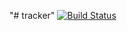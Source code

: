 "# tracker" 
[![Build Status](https://app.travis-ci.com/studentjob4j/tracker.svg?branch=master)](https://app.travis-ci.com/studentjob4j/tracker)
